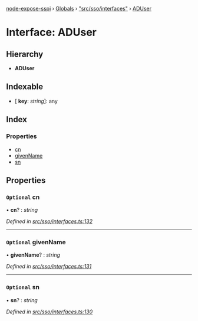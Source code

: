 [node-expose-sspi](../README.md) › [Globals](../globals.md) › ["src/sso/interfaces"](../modules/_src_sso_interfaces_.md) › [ADUser](_src_sso_interfaces_.aduser.md)

# Interface: ADUser

## Hierarchy

* **ADUser**

## Indexable

* \[ **key**: *string*\]: any

## Index

### Properties

* [cn](_src_sso_interfaces_.aduser.md#optional-cn)
* [givenName](_src_sso_interfaces_.aduser.md#optional-givenname)
* [sn](_src_sso_interfaces_.aduser.md#optional-sn)

## Properties

### `Optional` cn

• **cn**? : *string*

*Defined in [src/sso/interfaces.ts:132](https://github.com/jlguenego/node-expose-sspi/blob/c77a3a8/src/sso/interfaces.ts#L132)*

___

### `Optional` givenName

• **givenName**? : *string*

*Defined in [src/sso/interfaces.ts:131](https://github.com/jlguenego/node-expose-sspi/blob/c77a3a8/src/sso/interfaces.ts#L131)*

___

### `Optional` sn

• **sn**? : *string*

*Defined in [src/sso/interfaces.ts:130](https://github.com/jlguenego/node-expose-sspi/blob/c77a3a8/src/sso/interfaces.ts#L130)*

